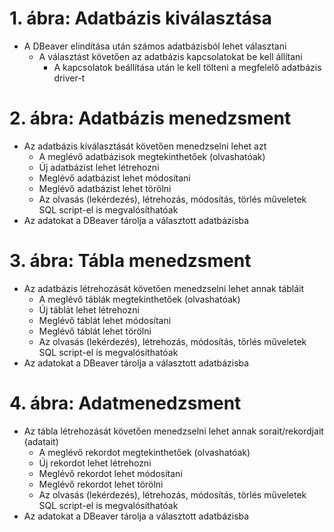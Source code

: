# 1. ábra: Adatbázis kiválasztása

- A DBeaver elindítása után számos adatbázisból lehet választani
    - A választást követően az adatbázis kapcsolatokat be kell állítani
        - A kapcsolatok beállítása után le kell tölteni a megfelelő adatbázis driver-t

# 2. ábra: Adatbázis menedzsment

- Az adatbázis kiválasztását követően menedzselni lehet azt
    - A meglévő adatbázisok megtekinthetőek (olvashatóak)
    - Új adatbázist lehet létrehozni
    - Meglévő adatbázist lehet módosítani
    - Meglévő adatbázist lehet törölni
    - Az olvasás (lekérdezés), létrehozás, módosítás, törlés műveletek SQL script-el is megvalósíthatóak
- Az adatokat a DBeaver tárolja a választott adatbázisba

# 3. ábra: Tábla menedzsment

- Az adatbázis létrehozását követően menedzselni lehet annak tábláit
    - A meglévő táblák megtekinthetőek (olvashatóak)
    - Új táblát lehet létrehozni
    - Meglévő táblát lehet módosítani
    - Meglévő táblát lehet törölni
    - Az olvasás (lekérdezés), létrehozás, módosítás, törlés műveletek SQL script-el is megvalósíthatóak
- Az adatokat a DBeaver tárolja a választott adatbázisba

# 4. ábra: Adatmenedzsment

- Az tábla létrehozását követően menedzselni lehet annak sorait/rekordjait (adatait)
    - A meglévő rekordot megtekinthetőek (olvashatóak)
    - Új rekordot lehet létrehozni
    - Meglévő rekordot lehet módosítani
    - Meglévő rekordot lehet törölni
    - Az olvasás (lekérdezés), létrehozás, módosítás, törlés műveletek SQL script-el is megvalósíthatóak
- Az adatokat a DBeaver tárolja a választott adatbázisba